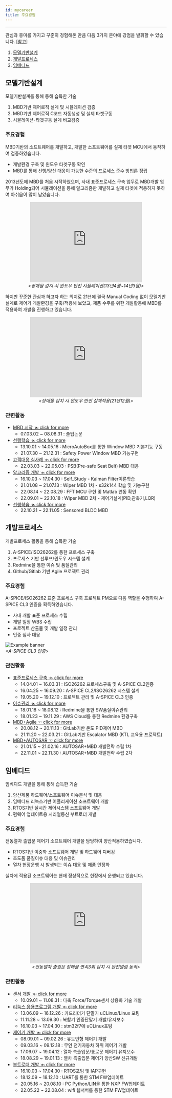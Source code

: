 ```yaml
---
id: mycareer
title: 주요경험
---
```

---

관심과 흥미를 가지고 꾸준히 경험해온 만큼 다음 3가지 분야에 강점을 발휘할 수 있습니다. [[참고]](https://docs.google.com/spreadsheets/d/1IEfmGKft0ClDigiTWpDMb05anEFAgLyUKv18ROo-rVE/edit?usp=sharing)

1. [모델기반설계](/docs/mycareer#%EB%AA%A8%EB%8D%B8%EA%B8%B0%EB%B0%98%EC%84%A4%EA%B3%84)
2. [개발프로세스](/docs/mycareer#%EA%B0%9C%EB%B0%9C%ED%94%84%EB%A1%9C%EC%84%B8%EC%8A%A4)
3. [임베디드](/docs/mycareer#%EC%9E%84%EB%B2%A0%EB%94%94%EB%93%9C)


## 모델기반설계

모델기반설계를 통해 통해 습득한 기술

1. MBD기반 제어로직 설계 및 시뮬레이션 검증
2. MBD기반 제어로직 C코드 자동생성 및 실제 타겟구동
3. 시뮬레이션-타겟구동 설계 비교검증

### 주요경험

MBD기반의 소프트웨어를 개발하고, 개발한 소프트웨어를 실제 타겟 MCU에서 동작하여 검증하였습니다.

* 개발환경 구축 및 윈도우 타겟구동 확인
* MBD를 통해 선행/양산 대응이 가능한 수준의 프로세스 준수 방법론 정립

2013년도에 MBD를 처음 시작하였으며, 사내 표준프로세스 구축 업무로 MBD개발 업무가 Holding되어 시뮬레이션을 통해 알고리즘만 개발하고 실제 타겟에 적용하지 못하여 아쉬움이 많이 남았습니다.

<p align="center">
	<iframe 
		src="https://www.youtube.com/embed/JWzVYKv_Eac?rel=0"
		width="350" height="250"
		frameborder="0"
		allowfullscreen="true">
		이 브라우저는 iframe을 지원하지 않습니다.
	</iframe><br/><em>&lt;장애물 감지 시 윈도우 반전 시뮬레이션(13년4월~14년3월)&gt;</em>
</p>

하지만 꾸준한 관심과 하고자 하는 의지로 21년에 결국 Manual Coding 없이 모델기반설계로 제어기 개발환경을 구축/적용해 보았고, 
제품 수주를 위한 개발활동에 MBD를 적용하여 개발을 진행하고 있습니다.

<p align="center">
	<iframe
		width="350" height="250"
		src="https://www.youtube.com/embed/eEmUgEgfH4k?rel=0"
		frameborder="0"
		allowfullscreen="true">
		이 브라우저는 iframe을 지원하지 않습니다.
	</iframe><br/><em>&lt;장애물 감지 시 윈도우 반전 실제적용(21년12월)&gt;</em>
</p>

### 관련활동

* [MBD 시작 ☜ click for more](/docs/mycareer/mymbd#mbd-%EC%8B%9C%EC%9E%91)
  * 07.03.02 ~ 08.08.31	: 졸업논문
* [선행학습 ☜ click for more](/docs/mycareer/mymbd#%EC%84%A0%ED%96%89%ED%95%99%EC%8A%B5)
  * 13.10.01 ~ 14.05.16	: MicroAutoBox를 통한 Window MBD 기본기능 구동
  * 21.07.30 ~ 21.12.31	: Safety Power Window MBD 기능구현
* [고객대응 실사례 ☜ click for more](/docs/mycareer/mymbd#%EA%B3%A0%EA%B0%9D%EB%8C%80%EC%9D%91-%EC%8B%A4%EC%82%AC%EB%A1%80)
  * 22.03.03 ~ 22.05.03	: PSB(Pre-safe Seat Belt) MBD 대응
* [알고리즘 개발 ☜ click for more](/docs/mycareer/mymbd#%EC%95%8C%EA%B3%A0%EB%A6%AC%EC%A6%98-%EA%B0%9C%EB%B0%9C)
  * 16.10.03 ~ 17.04.30	: Self_Study - Kalman Filter이론학습
  * 21.01.08 ~ 21.07.13	: Wiper MBD 1차 - s32k144 학습 및 기능구현
  * 22.08.14 ~ 22.08.29	: FFT MCU 구현 및 Matlab 연동 확인
  * 22.09.01 ~ 22.10.18	: Wiper MBD 2차 - 제어기설계(PID,관측기,LQR)
* [선행학습 ☜ click for more](/docs/mycareer/mymbd#%EC%84%A0%ED%96%89%ED%95%99%EC%8A%B5-1)
  * 22.10.21 ~ 22.11.05	: Sensored BLDC MBD


## 개발프로세스

개발프로세스 활동을 통해 습득한 기술

1. A-SPICE/ISO26262를 통한 프로세스 구축
2. 프로세스 기반 선루프/윈도우 시스템 설계
3. Redmine을 통한 이슈 및 품질관리
4. Github/Gitlab 기반 Agile 프로젝트 관리

### 주요경험

A-SPICE/ISO26262 표준 프로세스 구축 프로젝트 PM으로 다음 역할을 수행하여 A-SPICE CL3 인증을 획득하였습니다.

* 사내 개발 표준 프로세스 수립
* 개발 일정 WBS 수립
* 프로젝트 산출물 및 개발 일정 관리
* 인증 심사 대응

<p align="center">
	<div class="box" >
		<img
			src={require('/img/1_process/a_certification.png').default}
			alt="Example banner"
		/><br/><em>&lt;A-SPICE CL3 인증&gt;</em>
	</div>
</p>

### 관련활동

* [표준프로세스 구축 ☜ click for more](/docs/mycareer/myprocess#%ED%91%9C%EC%A4%80%ED%94%84%EB%A1%9C%EC%84%B8%EC%8A%A4-%EA%B5%AC%EC%B6%95)
  * 14.04.01 ~ 16.03.31 : ISO26262 프로세스구축 및 A-SPICE CL2인증
  * 16.04.25 ~ 16.09.20 : A-SPICE CL2/ISO26262 시스템 설계
  * 19.05.20 ~ 19.12.10 : 프로젝트 관리 및 A-SPICE CL3 인증
* [이슈관리 ☜ click for more](/docs/mycareer/myprocess#%EC%9D%B4%EC%8A%88%EA%B4%80%EB%A6%AC)
  * 18.01.18 ~ 18.08.12 : Redmine을 통한 SW품질이슈관리
  * 18.01.23 ~ 19.11.29 : AWS Cloud를 통한 Redmine 환경구축
* [MBD+Agile ☜ click for more](/docs/mycareer/myprocess#mbdagile)
  * 20.08.12 ~ 20.11.13 : GitLab기반 온도 PID제어 MBD
  * 21.11.20 ~ 22.03.21 : GitLab기반 Escalator MBD (KTL 교육용 프로젝트)
* [MBD+AUTOSAR ☜ click for more](/docs/mycareer/myprocess#mbdautosar)
  * 21.01.15 ~ 21.02.16 : AUTOSAR+MBD 개발전략 수립 1차
  * 22.11.01 ~ 22.11.30 : AUTOSAR+MBD 개발전략 수립 2차


## 임베디드

임베디드 개발을 통해 통해 습득한 기술

1. 양산제품 하드웨어/소프트웨어 이슈분석 및 대응
2. 임베디드 리눅스기반 어플리케이션 소프트웨어 개발
3. RTOS기반 실시간 제어시스템 소프트웨어 개발
4. 펌웨어 업데이트용 시리얼통신 부트로더 개발

### 주요경험

전동열차 출입문 제어기 소프트웨어 개발을 담당하여 양산적용하였습니다.

* RTOS기반 이중화 소프트웨어 개발 및 하드웨어 디버깅
* 초도품 품질이슈 대응 및 이슈관리
* 열차 현장운행 시 발생되는 이슈 대응 및 제품 안정화

실차에 적용된 소프트웨어는 현재 정상적으로 현장에서 운행되고 있습니다.

<p align="center">
	<iframe
		width="350" height="250"
		src="https://www.youtube.com/embed/qYLRAw-hKN8?rel=0"
		frameborder="0"
		allowfullscreen="true">
		이 브라우저는 iframe을 지원하지 않습니다.
	</iframe><br/><em>&lt;전동열차 출입문 장애물 연속3회 감지 시 완전열림 동작&gt;</em>
</p>

### 관련활동

* [센서 개발 ☜ click for more](/docs/mycareer/myembedded#%EC%84%BC%EC%84%9C-%EA%B0%9C%EB%B0%9C)
  * 10.09.01 ~ 11.08.31 : 다축 Force/Torque센서 상용화 기술 개발
* [리눅스 응용프로그램 개발 ☜ click for more](/docs/mycareer/myembedded#%EB%A6%AC%EB%88%85%EC%8A%A4-%EC%9D%91%EC%9A%A9%ED%94%84%EB%A1%9C%EA%B7%B8%EB%9E%A8-%EA%B0%9C%EB%B0%9C)
  * 13.06.09 ~ 16.12.26 : 카드리더기 단말기 uCLinux/Linux 포팅
  * 11.11.28 ~ 13.09.30 : 복합기 인증단말기 개발/유지보수
  * 16.10.03 ~ 17.04.30 : stm32f7에 uCLinux포팅
* [제어기 개발 ☜ click for more](/docs/mycareer/myembedded#%EC%A0%9C%EC%96%B4%EA%B8%B0-%EA%B0%9C%EB%B0%9C)
  * 08.09.01 ~ 09.02.26 : 유도인형 제어기 개발
  * 09.03.16 ~ 09.12.18 : 무인 전기자동차 하위 제어기 개발
  * 17.06.07 ~ 19.04.12 : 열차 측출입문/통로문 제어기 유지보수
  * 18.08.29 ~ 19.01.13 : 열차 측출입문 제어기 양산SW 신규개발
* [부트로더 개발 ☜ click for more](/docs/mycareer/myembedded#%EB%B6%80%ED%8A%B8%EB%A1%9C%EB%8D%94-%EA%B0%9C%EB%B0%9C)
  * 16.10.03 ~ 17.04.30	: RTOS포팅 및 IAP구현
  * 18.12.09 ~ 18.12.10	: UART를 통한 STM FW업데이트
  * 20.05.16 ~ 20.08.10	: PC Python/LIN을 통한 NXP FW업데이트
  * 22.05.22 ~ 22.08.04	: wifi 웹서버를 통한 STM FW업데이트

